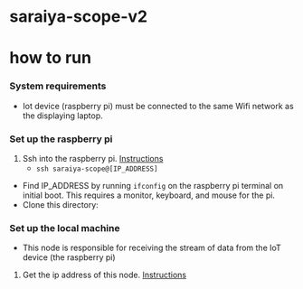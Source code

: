 # saraiya-scope-v2

# how to run 

### System requirements
- Iot device (raspberry pi) must be connected to the same Wifi network as the displaying laptop. 

### Set up the raspberry pi
1. Ssh into the raspberry pi. [Instructions](https://libguides.nyit.edu/c.php?g=469894&p=3365470)
    - ```ssh saraiya-scope@[IP_ADDRESS]```
- Find IP_ADDRESS by running ```ifconfig``` on the raspberry pi terminal on initial boot. This requires a monitor, keyboard, and mouse for the pi. 
- Clone this directory: 

### Set up the local machine 
- This node is responsible for receiving the stream of data from the IoT device (the raspberry pi)
1. Get the ip address of this node. [Instructions](https://www.hellotech.com/guide/for/how-to-find-ip-address-on-mac)